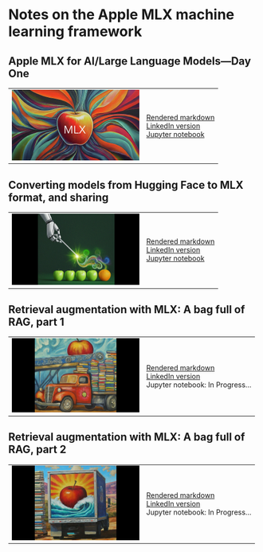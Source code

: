 # Notes on the Apple MLX machine learning framework

## Apple MLX for AI/Large Language Models—Day One

<table><tr>
  <td><a href="MLX-day-one.md"><img src="../assets/images/2024/Apple-MLX-GeminiGen-cropped.jpg" width="256" alt="Google Gemini-generated cover image"/></a></td>
  <td>
  <a href="MLX-day-one.md">Rendered markdown</a><br>
  <a href="https://www.linkedin.com/pulse/apple-mlx-ailarge-language-modelsday-one-oori-data-riiwc">LinkedIn version</a><br>
  <a href="MLX-day-one.ipynb">Jupyter notebook</a>
  </td>
</tr></table>

## Converting models from Hugging Face to MLX format, and sharing

<table><tr>
  <td><a href="conversion-etc.md"><img src="../assets/images/2024/oranges-to-apples.png" width="256" alt="Google Gemini-generated cover image"/></a></td>
  <td>
  <a href="conversion-etc.md">Rendered markdown</a><br>
  <a href="https://www.linkedin.com/pulse/converting-models-from-hugging-face-mlx-format-sharing-oori-data-6eitc">LinkedIn version</a><br>
  <a href="conversion-etc.ipynb">Jupyter notebook</a>
  </td>
</tr></table>

## Retrieval augmentation with MLX: A bag full of RAG, part 1

<table><tr>
  <td><a href="2024/rag-basics1.md"><img src="../assets/images/2024/RAG-basics-1-cover.jpg" width="256" alt="Google Gemini-generated cover image for: Retrieval augmentation with MLX: A bag full of RAG, part 1"/></a></td>
  <td>
  <a href="2024/rag-basics1.md">Rendered markdown</a><br>
  <a href="https://www.linkedin.com/pulse/retrieval-augmentation-mlx-bag-full-rag-part-1-oori-data-tc83c">LinkedIn version</a><br>
  Jupyter notebook: In Progress…
  <!--
  <a href="2024/rag-basics1.ipynb">Jupyter notebook</a>
  -->
  </td>
</tr></table>

## Retrieval augmentation with MLX: A bag full of RAG, part 2

<table><tr>
  <td><a href="2024/rag-basics2.md"><img src="../assets/images/2024/RAG-basics-2-cover.jpg" width="256" alt="Google Gemini-generated cover image for: Retrieval augmentation with MLX: A bag full of RAG, part 2"/></a></td>
  <td>
  <a href="2024/rag-basics2.md">Rendered markdown</a><br>
  <a href="https://www.linkedin.com/pulse/retrieval-augmentation-mlx-bag-full-rag-part-2-oori-data-rgcxc">LinkedIn version</a><br>
  Jupyter notebook: In Progress…
  <!--
  <a href="2024/rag-basics1.ipynb">Jupyter notebook</a>
  -->
  </td>
</tr></table>
